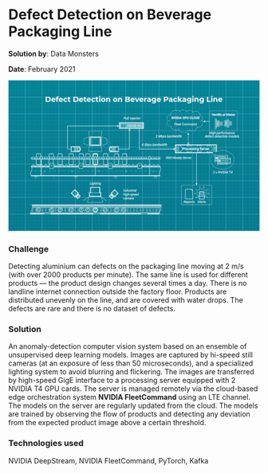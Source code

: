 # Defect Detection on Beverage Packaging Line

**Solution by**: Data Monsters

**Date**: February 2021

![Scheme](https://github.com/ml-patterns/ml-patterns/blob/main/library/images/beverage_defects_detection.jpeg)

### Challenge

Detecting aluminium can defects on the packaging line moving at 2 m/s (with over 2000 products per minute). The same line is used for different products — the product design changes several times a day. There is no landline internet connection outside the factory floor. Products are distributed unevenly on the line, and are covered with water drops. The defects are rare and there is no dataset of defects.

### Solution

An anomaly-detection computer vision system based on an ensemble of unsupervised deep learning models. Images are captured by hi-speed still cameras (at an exposure of less than 50 microseconds), and a specialized lighting system to avoid blurring and flickering. The images are transferred by high-speed GigE interface to a processing server equipped with 2 NVIDIA T4 GPU cards. The server is managed remotely via the cloud-based edge orchestration system **NVIDIA FleetCommand** using an LTE channel. The models on the server are regularly updated from the cloud. The models are trained by observing the flow of products and detecting any deviation from the expected product image above a certain threshold.

### Technologies used

NVIDIA DeepStream, NVIDIA FleetCommand, PyTorch, Kafka
